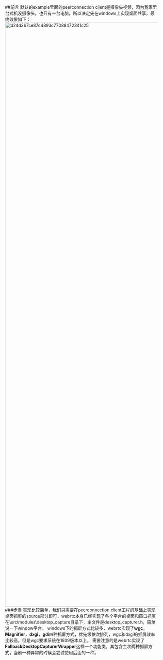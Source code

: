 ##前言
默认的example里面的peerconnection client是摄像头视频，因为我家里台式机没摄像头，也只有一台电脑，所以决定先在windows上实现桌面共享，最终效果如下：
<img width="1920" alt="d24d367ce87c4893c77088472341c25" src="https://user-images.githubusercontent.com/21189549/147846983-80bec70c-ce6e-4263-aff5-9e372d5a78db.png">
###步骤
实现比较简单，我们只需要在peerconnection client工程的基础上实现桌面抓屏的source部分即可，webrtc本身已经实现了各个平台的桌面和窗口抓屏在\src\modules\desktop_capture目录下，主文件是desktop_capturer.h，简单说一下window平台。
windows下的抓屏方式比较多，webrtc实现了**wgc**，**Magnifier**，**dxgi**，**gdi**四种抓屏方式，优先级依次排列，wgc和dxgi的抓屏效率比较高，但是wgc要求系统在1809版本以上。
需要注意的是webrtc实现了**FallbackDesktopCapturerWrapper**这样一个功能类，其包含主次两种抓屏方式，当前一种异常的时候会尝试使用后面的一种。

